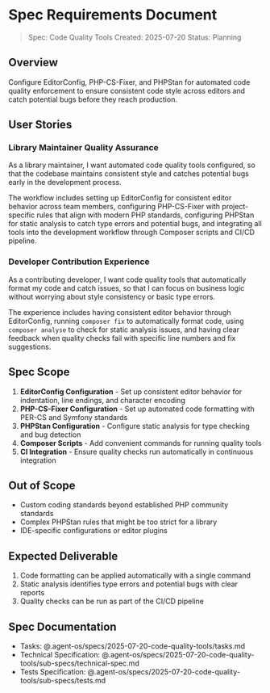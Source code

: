# Spec Requirements Document

> Spec: Code Quality Tools
> Created: 2025-07-20
> Status: Planning

## Overview

Configure EditorConfig, PHP-CS-Fixer, and PHPStan for automated code quality enforcement to ensure consistent code style across editors and catch potential bugs before they reach production.

## User Stories

### Library Maintainer Quality Assurance

As a library maintainer, I want automated code quality tools configured, so that the codebase maintains consistent style and catches potential bugs early in the development process.

The workflow includes setting up EditorConfig for consistent editor behavior across team members, configuring PHP-CS-Fixer with project-specific rules that align with modern PHP standards, configuring PHPStan for static analysis to catch type errors and potential bugs, and integrating all tools into the development workflow through Composer scripts and CI/CD pipeline.

### Developer Contribution Experience

As a contributing developer, I want code quality tools that automatically format my code and catch issues, so that I can focus on business logic without worrying about style consistency or basic type errors.

The experience includes having consistent editor behavior through EditorConfig, running `composer fix` to automatically format code, using `composer analyse` to check for static analysis issues, and having clear feedback when quality checks fail with specific line numbers and fix suggestions.

## Spec Scope

1. **EditorConfig Configuration** - Set up consistent editor behavior for indentation, line endings, and character encoding
2. **PHP-CS-Fixer Configuration** - Set up automated code formatting with PER-CS and Symfony standards
3. **PHPStan Configuration** - Configure static analysis for type checking and bug detection
4. **Composer Scripts** - Add convenient commands for running quality tools
5. **CI Integration** - Ensure quality checks run automatically in continuous integration

## Out of Scope

- Custom coding standards beyond established PHP community standards
- Complex PHPStan rules that might be too strict for a library
- IDE-specific configurations or editor plugins

## Expected Deliverable

1. Code formatting can be applied automatically with a single command
2. Static analysis identifies type errors and potential bugs with clear reports
3. Quality checks can be run as part of the CI/CD pipeline

## Spec Documentation

- Tasks: @.agent-os/specs/2025-07-20-code-quality-tools/tasks.md
- Technical Specification: @.agent-os/specs/2025-07-20-code-quality-tools/sub-specs/technical-spec.md
- Tests Specification: @.agent-os/specs/2025-07-20-code-quality-tools/sub-specs/tests.md